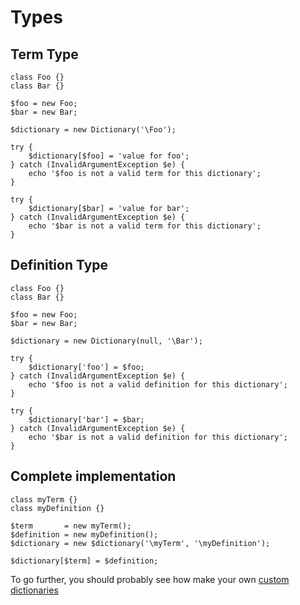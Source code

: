 Types
=====


Term Type
---------

	class Foo {}
	class Bar {}

	$foo = new Foo;
	$bar = new Bar;

	$dictionary = new Dictionary('\Foo');

	try {
		$dictionary[$foo] = 'value for foo';
	} catch (InvalidArgumentException $e) {
		echo '$foo is not a valid term for this dictionary';
	}

	try {
		$dictionary[$bar] = 'value for bar';
	} catch (InvalidArgumentException $e) {
		echo '$bar is not a valid term for this dictionary';
	}

Definition Type
---------------

	class Foo {}
	class Bar {}

	$foo = new Foo;
	$bar = new Bar;

	$dictionary = new Dictionary(null, '\Bar');

	try {
		$dictionary['foo'] = $foo;
	} catch (InvalidArgumentException $e) {
		echo '$foo is not a valid definition for this dictionary';
	}

	try {
		$dictionary['bar'] = $bar;
	} catch (InvalidArgumentException $e) {
		echo '$bar is not a valid definition for this dictionary';
	}

Complete implementation
-----------------------

	class myTerm {}
	class myDefinition {}

	$term       = new myTerm();
	$definition = new myDefinition();
	$dictionary = new $dictionary('\myTerm', '\myDefinition');

	$dictionary[$term] = $definition;

To go further, you should probably see how make your own [custom dictionaries](inheritance.md)